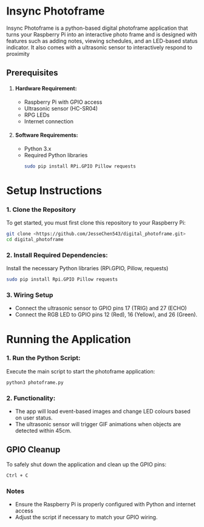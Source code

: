 # Insync Photoframe

Insync Photoframe is a python-based digital photoframe application that turns your Raspberry Pi into an interactive photo frame and is designed with features such as adding notes, viewing schedules, and an LED-based status indicator. It also comes with a ultrasonic sensor to interactively respond to proximity

## Prerequisites
1. #### Hardware Requirement:
      - Raspberry Pi with GPIO access
      - Ultrasonic sensor (HC-SR04)
      - RPG LEDs
      - Internet connection
2. #### Software Requirements:
      - Python 3.x
      - Required Python libraries
        ```bash
        sudo pip install RPi.GPIO Pillow requests
        ```

# Setup Instructions

### 1. Clone the Repository

To get started, you must first clone this repository to your Raspberry Pi:
```bash
git clone <https://github.com/JesseChen543/digital_photoframe.git>
cd digital_photoframe
```

### 2. Install Required Dependencies: 
Install the necessary Python libraries (RPi.GPIO, Pillow, requests)
```bash
sudo pip install Rpi.GPIO Pillow requests
```
### 3. Wiring Setup
 - Connect the ultrasonic sensor to GPIO pins 17 (TRIG) and 27 (ECHO)
 - Connect the RGB LED to GPIO pins 12 (Red), 16 (Yellow), and 26 (Green).

# Running the Application
### 1. Run the Python Script:
Execute the main script to start the photoframe application:
```bash
python3 photoframe.py
```
### 2. Functionality:
 - The app will load event-based images and change LED colours based on user status.
 - The ultrasonic sensor will trigger GIF animations when objects are detected within 45cm.

## GPIO Cleanup

To safely shut down the application and clean up the GPIO pins:
```bash
Ctrl + C
```

### Notes
 - Ensure the Raspberry Pi is properly configured with Python and internet access
 - Adjust the script if necessary to match your GPIO wiring.
